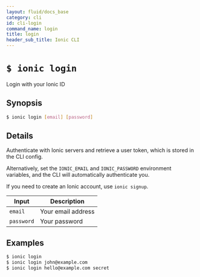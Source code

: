 ```yaml
---
layout: fluid/docs_base
category: cli
id: cli-login
command_name: login
title: login
header_sub_title: Ionic CLI
---
```


# `$ ionic login`

Login with your Ionic ID
## Synopsis

```bash
$ ionic login [email] [password]
```
  
## Details

Authenticate with Ionic servers and retrieve a user token, which is stored in the CLI config.

Alternatively, set the `IONIC_EMAIL` and `IONIC_PASSWORD` environment variables, and the CLI will automatically authenticate you.

If you need to create an Ionic account, use `ionic signup`.


Input | Description
----- | ----------
`email` | Your email address
`password` | Your password




## Examples

```bash
$ ionic login 
$ ionic login john@example.com
$ ionic login hello@example.com secret
```
